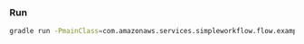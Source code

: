 ### Run
```bash
gradle run -PmainClass=com.amazonaws.services.simpleworkflow.flow.examples.helloworld.ActivityHost
```
